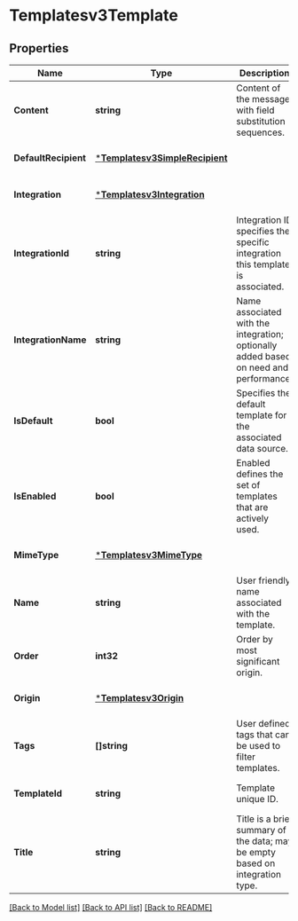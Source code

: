 # Templatesv3Template

## Properties
Name | Type | Description | Notes
------------ | ------------- | ------------- | -------------
**Content** | **string** | Content of the message with field substitution sequences. | [optional] [default to null]
**DefaultRecipient** | [***Templatesv3SimpleRecipient**](templatesv3SimpleRecipient.md) |  | [optional] [default to null]
**Integration** | [***Templatesv3Integration**](templatesv3Integration.md) |  | [optional] [default to null]
**IntegrationId** | **string** | Integration ID specifies the specific integration this template is associated. | [optional] [default to null]
**IntegrationName** | **string** | Name associated with the integration; optionally added based on need and performance. | [optional] [default to null]
**IsDefault** | **bool** | Specifies the default template for the associated data source. | [optional] [default to null]
**IsEnabled** | **bool** | Enabled defines the set of templates that are actively used. | [optional] [default to null]
**MimeType** | [***Templatesv3MimeType**](templatesv3MIMEType.md) |  | [optional] [default to null]
**Name** | **string** | User friendly name associated with the template. | [optional] [default to null]
**Order** | **int32** | Order by most significant origin. | [optional] [default to null]
**Origin** | [***Templatesv3Origin**](templatesv3Origin.md) |  | [optional] [default to null]
**Tags** | **[]string** | User defined tags that can be used to filter templates. | [optional] [default to null]
**TemplateId** | **string** | Template unique ID. | [optional] [default to null]
**Title** | **string** | Title is a brief summary of the data; may be empty based on integration type. | [optional] [default to null]

[[Back to Model list]](../README.md#documentation-for-models) [[Back to API list]](../README.md#documentation-for-api-endpoints) [[Back to README]](../README.md)

